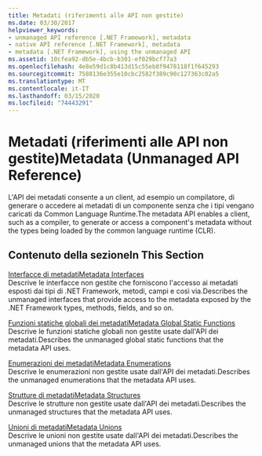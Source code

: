 ```yaml
---
title: Metadati (riferimenti alle API non gestite)
ms.date: 03/30/2017
helpviewer_keywords:
- unmanaged API reference [.NET Framework], metadata
- native API reference [.NET Framework], metadata
- metadata [.NET Framework], using the unmanaged API
ms.assetid: 10cfea92-db5e-4bcb-b301-ef029bcf77a3
ms.openlocfilehash: 4e8e59d1c8b413d15c55eb8f9478118f1f645293
ms.sourcegitcommit: 7588136e355e10cbc2582f389c90c127363c02a5
ms.translationtype: MT
ms.contentlocale: it-IT
ms.lasthandoff: 03/15/2020
ms.locfileid: "74443291"
---
```

# <a name="metadata-unmanaged-api-reference"></a><span data-ttu-id="75d70-102">Metadati (riferimenti alle API non gestite)</span><span class="sxs-lookup"><span data-stu-id="75d70-102">Metadata (Unmanaged API Reference)</span></span>
<span data-ttu-id="75d70-103">L'API dei metadati consente a un client, ad esempio un compilatore, di generare o accedere ai metadati di un componente senza che i tipi vengano caricati da Common Language Runtime.</span><span class="sxs-lookup"><span data-stu-id="75d70-103">The metadata API enables a client, such as a compiler, to generate or access a component's metadata without the types being loaded by the common language runtime (CLR).</span></span>  
  
## <a name="in-this-section"></a><span data-ttu-id="75d70-104">Contenuto della sezione</span><span class="sxs-lookup"><span data-stu-id="75d70-104">In This Section</span></span>  
 [<span data-ttu-id="75d70-105">Interfacce di metadati</span><span class="sxs-lookup"><span data-stu-id="75d70-105">Metadata Interfaces</span></span>](../../../../docs/framework/unmanaged-api/metadata/metadata-interfaces.md)  
 <span data-ttu-id="75d70-106">Descrive le interfacce non gestite che forniscono l'accesso ai metadati esposti dai tipi di .NET Framework, metodi, campi e così via.</span><span class="sxs-lookup"><span data-stu-id="75d70-106">Describes the unmanaged interfaces that provide access to the metadata exposed by the .NET Framework types, methods, fields, and so on.</span></span>  
  
 [<span data-ttu-id="75d70-107">Funzioni statiche globali dei metadati</span><span class="sxs-lookup"><span data-stu-id="75d70-107">Metadata Global Static Functions</span></span>](../../../../docs/framework/unmanaged-api/metadata/metadata-global-static-functions.md)  
 <span data-ttu-id="75d70-108">Descrive le funzioni statiche globali non gestite usate dall'API dei metadati.</span><span class="sxs-lookup"><span data-stu-id="75d70-108">Describes the unmanaged global static functions that the metadata API uses.</span></span>  
  
 [<span data-ttu-id="75d70-109">Enumerazioni dei metadati</span><span class="sxs-lookup"><span data-stu-id="75d70-109">Metadata Enumerations</span></span>](../../../../docs/framework/unmanaged-api/metadata/metadata-enumerations.md)  
 <span data-ttu-id="75d70-110">Descrive le enumerazioni non gestite usate dall'API dei metadati.</span><span class="sxs-lookup"><span data-stu-id="75d70-110">Describes the unmanaged enumerations that the metadata API uses.</span></span>  
  
 [<span data-ttu-id="75d70-111">Strutture di metadati</span><span class="sxs-lookup"><span data-stu-id="75d70-111">Metadata Structures</span></span>](../../../../docs/framework/unmanaged-api/metadata/metadata-structures.md)  
 <span data-ttu-id="75d70-112">Descrive le strutture non gestite usate dall'API dei metadati.</span><span class="sxs-lookup"><span data-stu-id="75d70-112">Describes the unmanaged structures that the metadata API uses.</span></span>  
  
 [<span data-ttu-id="75d70-113">Unioni di metadati</span><span class="sxs-lookup"><span data-stu-id="75d70-113">Metadata Unions</span></span>](../../../../docs/framework/unmanaged-api/metadata/metadata-unions.md)  
 <span data-ttu-id="75d70-114">Descrive le unioni non gestite usate dall'API dei metadati.</span><span class="sxs-lookup"><span data-stu-id="75d70-114">Describes the unmanaged unions that the metadata API uses.</span></span>
